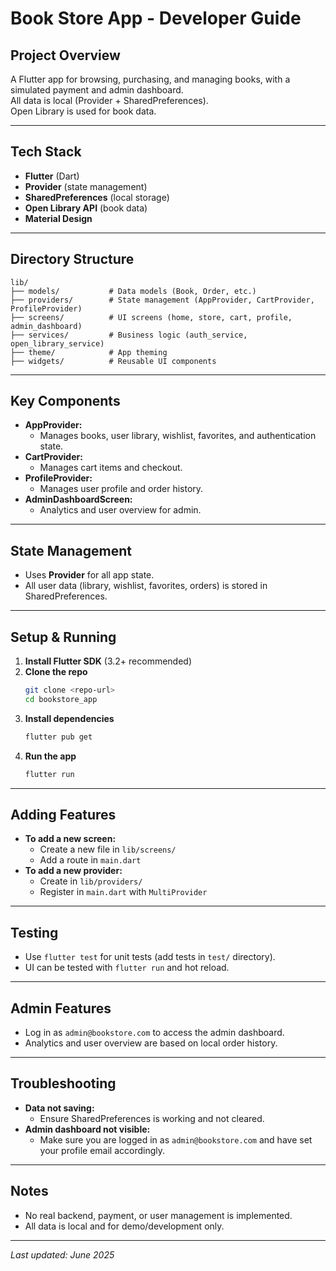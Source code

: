 # Book Store App - Developer Guide

## Project Overview
A Flutter app for browsing, purchasing, and managing books, with a simulated payment and admin dashboard.  
All data is local (Provider + SharedPreferences).  
Open Library is used for book data.

---

## Tech Stack
- **Flutter** (Dart)
- **Provider** (state management)
- **SharedPreferences** (local storage)
- **Open Library API** (book data)
- **Material Design**

---

## Directory Structure
```
lib/
├── models/           # Data models (Book, Order, etc.)
├── providers/        # State management (AppProvider, CartProvider, ProfileProvider)
├── screens/          # UI screens (home, store, cart, profile, admin_dashboard)
├── services/         # Business logic (auth_service, open_library_service)
├── theme/            # App theming
├── widgets/          # Reusable UI components
```

---

## Key Components
- **AppProvider:**  
  - Manages books, user library, wishlist, favorites, and authentication state.
- **CartProvider:**  
  - Manages cart items and checkout.
- **ProfileProvider:**  
  - Manages user profile and order history.
- **AdminDashboardScreen:**  
  - Analytics and user overview for admin.

---

## State Management
- Uses **Provider** for all app state.
- All user data (library, wishlist, favorites, orders) is stored in SharedPreferences.

---

## Setup & Running
1. **Install Flutter SDK** (3.2+ recommended)
2. **Clone the repo**
   ```bash
   git clone <repo-url>
   cd bookstore_app
   ```
3. **Install dependencies**
   ```bash
   flutter pub get
   ```
4. **Run the app**
   ```bash
   flutter run
   ```

---

## Adding Features
- **To add a new screen:**  
  - Create a new file in `lib/screens/`
  - Add a route in `main.dart`
- **To add a new provider:**  
  - Create in `lib/providers/`
  - Register in `main.dart` with `MultiProvider`

---

## Testing
- Use `flutter test` for unit tests (add tests in `test/` directory).
- UI can be tested with `flutter run` and hot reload.

---

## Admin Features
- Log in as `admin@bookstore.com` to access the admin dashboard.
- Analytics and user overview are based on local order history.

---

## Troubleshooting
- **Data not saving:**  
  - Ensure SharedPreferences is working and not cleared.
- **Admin dashboard not visible:**  
  - Make sure you are logged in as `admin@bookstore.com` and have set your profile email accordingly.

---

## Notes
- No real backend, payment, or user management is implemented.
- All data is local and for demo/development only.

---

_Last updated: June 2025_